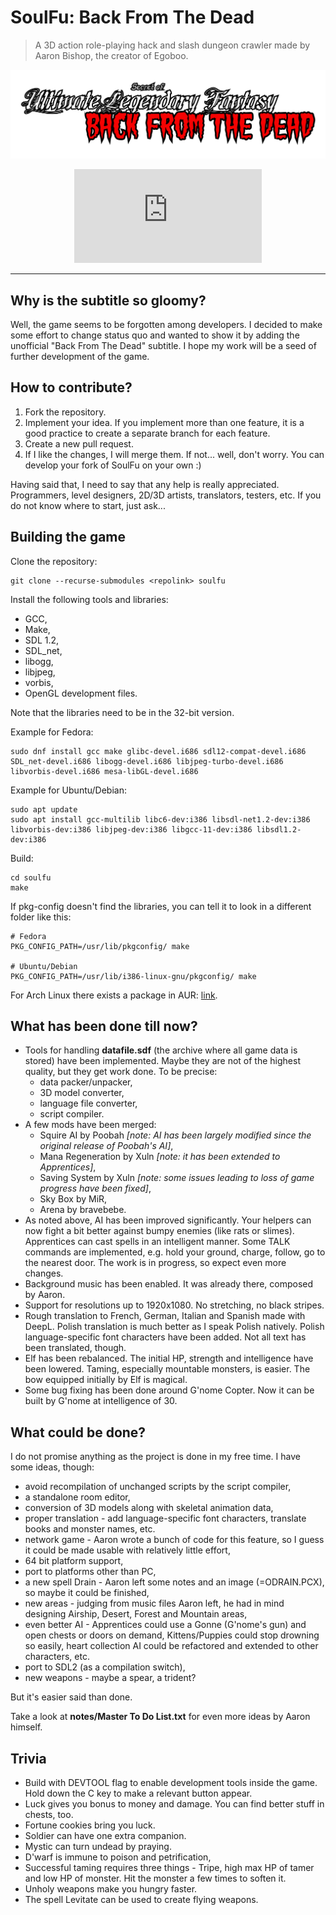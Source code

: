 # SoulFu: Back From The Dead

> A 3D action role-playing hack and slash dungeon crawler made by Aaron Bishop, the creator of Egoboo.

<div align="center">

![logo](soulfu_bftd.png)

[![Matrix](https://img.shields.io/matrix/soulfu%3Amatrix.org?label=Matrix)](https://matrix.to/#/#soulfu:matrix.org)

</div>

---

## Why is the subtitle so gloomy?
Well, the game seems to be forgotten among developers. I decided to make some effort to change status quo and wanted to show it by adding the unofficial "Back From The Dead" subtitle. I hope my work will be a seed of further development of the game.

## How to contribute?
1. Fork the repository.
2. Implement your idea. If you implement more than one feature, it is a good practice to create a separate branch for each feature.
3. Create a new pull request.
4. If I like the changes, I will merge them. If not... well, don't worry. You can develop your fork of SoulFu on your own :)

Having said that, I need to say that any help is really appreciated. Programmers, level designers, 2D/3D artists, translators, testers, etc. If you do not know where to start, just ask...

## Building the game
Clone the repository:
```
git clone --recurse-submodules <repolink> soulfu
```

Install the following tools and libraries:

+ GCC,
+ Make,
+ SDL 1.2,
+ SDL_net,
+ libogg,
+ libjpeg,
+ vorbis,
+ OpenGL development files.

Note that the libraries need to be in the 32-bit version.

Example for Fedora:
```
sudo dnf install gcc make glibc-devel.i686 sdl12-compat-devel.i686 SDL_net-devel.i686 libogg-devel.i686 libjpeg-turbo-devel.i686 libvorbis-devel.i686 mesa-libGL-devel.i686
```

Example for Ubuntu/Debian:
```
sudo apt update
sudo apt install gcc-multilib libc6-dev:i386 libsdl-net1.2-dev:i386 libvorbis-dev:i386 libjpeg-dev:i386 libgcc-11-dev:i386 libsdl1.2-dev:i386
```

Build:
```
cd soulfu
make
```

If pkg-config doesn't find the libraries, you can tell it to look in a different folder like this:
```
# Fedora
PKG_CONFIG_PATH=/usr/lib/pkgconfig/ make

# Ubuntu/Debian
PKG_CONFIG_PATH=/usr/lib/i386-linux-gnu/pkgconfig/ make
```

For Arch Linux there exists a package in AUR: [link](https://aur.archlinux.org/packages/soulfu-git).

## What has been done till now?
+ Tools for handling **datafile.sdf** (the archive where all game data is stored) have been implemented. Maybe they are not of the highest quality, but they get work done. To be precise:
  + data packer/unpacker,
  + 3D model converter,
  + language file converter,
  + script compiler.
+ A few mods have been merged:
  + Squire AI by Poobah *[note: AI has been largely modified since the original release of Poobah's AI]*,
  + Mana Regeneration by Xuln *[note: it has been extended to Apprentices]*,
  + Saving System by Xuln *[note: some issues leading to loss of game progress have been fixed]*,
  + Sky Box by MiR,
  + Arena by bravebebe.
+ As noted above, AI has been improved significantly. Your helpers can now fight a bit better against bumpy enemies (like rats or slimes). Apprentices can cast spells in an intelligent manner. Some TALK commands are implemented, e.g. hold your ground, charge, follow, go to the nearest door. The work is in progress, so expect even more changes.
+ Background music has been enabled. It was already there, composed by Aaron.
+ Support for resolutions up to 1920x1080. No stretching, no black stripes.
+ Rough translation to French, German, Italian and Spanish made with DeepL. Polish translation is much better as I speak Polish natively. Polish language-specific font characters have been added. Not all text has been translated, though.
+ Elf has been rebalanced. The initial HP, strength and intelligence have been lowered. Taming, especially mountable monsters, is easier. The bow equipped initially by Elf is magical.
+ Some bug fixing has been done around G'nome Copter. Now it can be built by G'nome at intelligence of 30.

## What could be done?
I do not promise anything as the project is done in my free time. I have some ideas, though:
+ avoid recompilation of unchanged scripts by the script compiler,
+ a standalone room editor,
+ conversion of 3D models along with skeletal animation data,
+ proper translation - add language-specific font characters, translate books and monster names, etc.
+ network game - Aaron wrote a bunch of code for this feature, so I guess it could be made usable with relatively little effort,
+ 64 bit platform support,
+ port to platforms other than PC,
+ a new spell Drain - Aaron left some notes and an image (=ODRAIN.PCX), so maybe it could be finished,
+ new areas - judging from music files Aaron left, he had in mind designing Airship, Desert, Forest and Mountain areas,
+ even better AI - Apprentices could use a Gonne (G'nome's gun) and open chests or doors on demand, Kittens/Puppies could stop drowning so easily, heart collection AI could be refactored and extended to other characters, etc.
+ port to SDL2 (as a compilation switch),
+ new weapons - maybe a spear, a trident?

But it's easier said than done.

Take a look at **notes/Master To Do List.txt** for even more ideas by Aaron himself.

## Trivia
+ Build with DEVTOOL flag to enable development tools inside the game. Hold down the C key to make a relevant button appear.
+ Luck gives you bonus to money and damage. You can find better stuff in chests, too.
+ Fortune cookies bring you luck.
+ Soldier can have one extra companion.
+ Mystic can turn undead by praying.
+ D'warf is immune to poison and petrification,
+ Successful taming requires three things - Tripe, high max HP of tamer and low HP of monster. Hit the monster a few times to soften it.
+ Unholy weapons make you hungry faster.
+ The spell Levitate can be used to create flying weapons.
